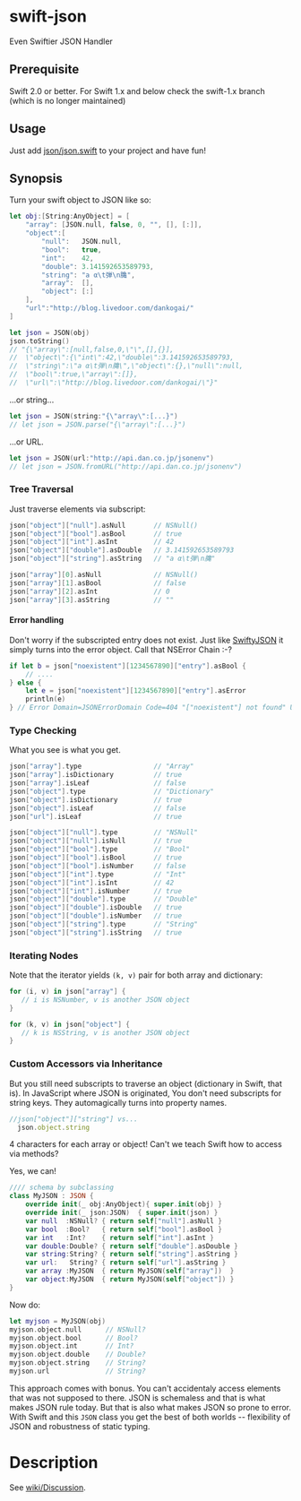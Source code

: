 swift-json
==========

Even Swiftier JSON Handler

Prerequisite
------------

Swift 2.0 or better.  For Swift 1.x and below check the swift-1.x branch (which is no longer maintained)


Usage
-----

Just add [json/json.swift] to your project and have fun!

[json/json.swift]: ./json/json.swift

Synopsis
--------

Turn your swift object to JSON like so:

````swift
let obj:[String:AnyObject] = [
    "array": [JSON.null, false, 0, "", [], [:]],
    "object":[
        "null":   JSON.null,
        "bool":   true,
        "int":    42,
        "double": 3.141592653589793,
        "string": "a α\t弾\n𪚲",
        "array":  [],
        "object": [:]
    ],
    "url":"http://blog.livedoor.com/dankogai/"
]

let json = JSON(obj)
json.toString()
// "{\"array\":[null,false,0,\"\",[],{}],
//  \"object\":{\"int\":42,\"double\":3.141592653589793,
//  \"string\":\"a α\t弾\n𪚲\",\"object\":{},\"null\":null,
//  \"bool\":true,\"array\":[]},
//  \"url\":\"http://blog.livedoor.com/dankogai/\"}"
````

...or string...

````swift
let json = JSON(string:"{\"array\":[...}")
// let json = JSON.parse("{\"array\":[...}")
````

...or URL.

````swift
let json = JSON(url:"http://api.dan.co.jp/jsonenv")
// let json = JSON.fromURL("http://api.dan.co.jp/jsonenv")
````

### Tree Traversal

Just traverse elements via subscript:

````swift
json["object"]["null"].asNull       // NSNull()
json["object"]["bool"].asBool       // true
json["object"]["int"].asInt         // 42
json["object"]["double"].asDouble   // 3.141592653589793
json["object"]["string"].asString   // "a α\t弾\n𪚲"
````

````swift
json["array"][0].asNull             // NSNull()
json["array"][1].asBool             // false
json["array"][2].asInt              // 0
json["array"][3].asString           // ""
````

#### Error handling

Don't worry if the subscripted entry does not exist.  Just like [SwiftyJSON] it simply turns into the error object.  Call that NSError Chain :-?

[SwiftyJSON]: https://github.com/lingoer/SwiftyJSON
````swift
if let b = json["noexistent"][1234567890]["entry"].asBool {
    // ....
} else {
    let e = json["noexistent"][1234567890]["entry"].asError
    println(e)
} // Error Domain=JSONErrorDomain Code=404 "["noexistent"] not found" UserInfo=0x10064bfc0 {NSLocalizedDescription=["noexistent"] not found}
````

### Type Checking

What you see is what you get.

````swift
json["array"].type                  // "Array"
json["array"].isDictionary          // true
json["array"].isLeaf                // false
json["object"].type                 // "Dictionary"
json["object"].isDictionary         // true
json["object"].isLeaf               // false
json["url"].isLeaf                  // true
````

````swift
json["object"]["null"].type         // "NSNull"
json["object"]["null"].isNull       // true
json["object"]["bool"].type         // "Bool"
json["object"]["bool"].isBool       // true
json["object"]["bool"].isNumber     // false
json["object"]["int"].type          // "Int"
json["object"]["int"].isInt         // 42
json["object"]["int"].isNumber      // true
json["object"]["double"].type       // "Double"
json["object"]["double"].isDouble   // true
json["object"]["double"].isNumber   // true
json["object"]["string"].type       // "String"
json["object"]["string"].isString   // true
````

### Iterating Nodes

Note that the iterator yields `(k, v)` pair for both array and dictionary:

````swift
for (i, v) in json["array"] {
   // i is NSNumber, v is another JSON object
}
````

````swift
for (k, v) in json["object"] {
   // k is NSString, v is another JSON object
}
````


### Custom Accessors via Inheritance

But you still need subscripts to traverse an object (dictionary in Swift, that is).  In JavaScript where JSON is originated, You don't need subscripts for string keys.  They automagically turns into property names.

````JavaScript
//json["object"]["string"] vs...
  json.object.string
````

4 characters for each array or object!  Can't we teach Swift how to access via methods?

Yes, we can!

````swift
//// schema by subclassing
class MyJSON : JSON {
    override init(_ obj:AnyObject){ super.init(obj) }
    override init(_ json:JSON)  { super.init(json) }
    var null  :NSNull? { return self["null"].asNull }
    var bool  :Bool?   { return self["bool"].asBool }
    var int   :Int?    { return self["int"].asInt }
    var double:Double? { return self["double"].asDouble }
    var string:String? { return self["string"].asString }
    var url:   String? { return self["url"].asString }
    var array :MyJSON  { return MyJSON(self["array"])  }
    var object:MyJSON  { return MyJSON(self["object"]) }
}
````

Now do:

````swift
let myjson = MyJSON(obj)
myjson.object.null      // NSNull?
myjson.object.bool      // Bool?
myjson.object.int       // Int?
myjson.object.double    // Double?
myjson.object.string    // String?
myjson.url              // String?
````

This approach comes with bonus.  You can't accidentaly access elements that was not supposed to there.  JSON is schemaless and that is what makes JSON rule today.  But that is also what makes JSON so prone to error.   With Swift and this `JSON` class you get the best of both worlds -- flexibility of JSON and robustness of static typing.


Description
===========

See [wiki/Discussion].

[wiki/Discussion]: https://github.com/dankogai/swift-json/wiki/Discussion
